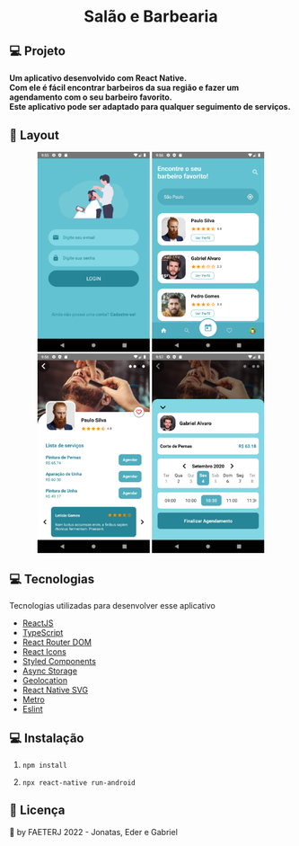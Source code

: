 <h1 align="center">
  Salão e Barbearia
</h1>

## 💻 Projeto

<h4>
  Um aplicativo desenvolvido com React Native. </br>
  Com ele é fácil encontrar barbeiros da sua região e fazer um agendamento com o seu barbeiro favorito. </br>
  Este aplicativo pode ser adaptado para qualquer seguimento de serviços. </br>
</h4>

## 🎨 Layout

<p align="center">
    <img alt="GoBarber" title="#GoBarber" src=".screenshots/1.png" width="200px" />
    <img alt="GoBarber" title="#GoBarber" src=".screenshots/2.png" width="200px" />
    <img alt="GoBarber" title="#GoBarber" src=".screenshots/3.png" width="200px" />
    <img alt="GoBarber" title="#GoBarber" src=".screenshots/4.png" width="200px" />
</p>

## 💻 Tecnologias

Tecnologias utilizadas para desenvolver esse aplicativo

- [ReactJS](https://reactjs.org/)
- [TypeScript](https://www.typescriptlang.org/)
- [React Router DOM](https://reacttraining.com/react-router/)
- [React Icons](https://react-icons.netlify.com/#/)
- [Styled Components](https://styled-components.com/)
- [Async Storage](https://reactnative.dev/docs/asyncstorage)
- [Geolocation](https://reactnative.dev/docs/geolocation.html)
- [React Native SVG](https://github.com/react-native-community/react-native-svg)
- [Metro](https://facebook.github.io/metro/)
- [Eslint](https://eslint.org/)


## 💻 Instalação

1. `npm install`

2. `npx react-native run-android`


## 📝 Licença

💙 by FAETERJ 2022 - Jonatas, Eder e Gabriel
